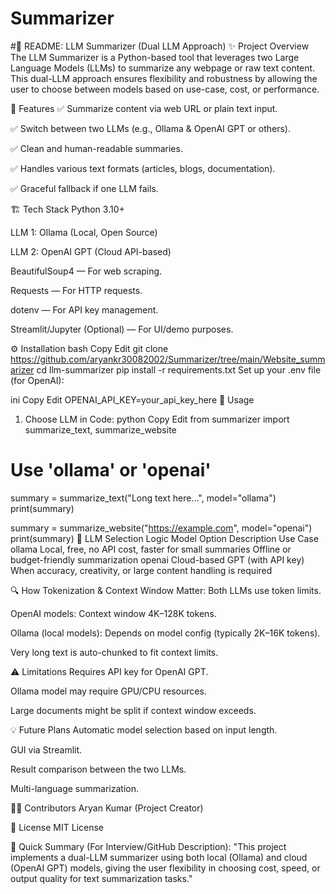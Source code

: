 # Summarizer
#📄 README: LLM Summarizer (Dual LLM Approach)
✨ Project Overview
The LLM Summarizer is a Python-based tool that leverages two Large Language Models (LLMs) to summarize any webpage or raw text content. This dual-LLM approach ensures flexibility and robustness by allowing the user to choose between models based on use-case, cost, or performance.

🚀 Features
✅ Summarize content via web URL or plain text input.

✅ Switch between two LLMs (e.g., Ollama & OpenAI GPT or others).

✅ Clean and human-readable summaries.

✅ Handles various text formats (articles, blogs, documentation).

✅ Graceful fallback if one LLM fails.

🏗️ Tech Stack
Python 3.10+

LLM 1: Ollama (Local, Open Source)

LLM 2: OpenAI GPT (Cloud API-based)

BeautifulSoup4 — For web scraping.

Requests — For HTTP requests.

dotenv — For API key management.

Streamlit/Jupyter (Optional) — For UI/demo purposes.

⚙️ Installation
bash
Copy
Edit
git clone https://github.com/aryankr30082002/Summarizer/tree/main/Website_summarizer
cd llm-summarizer
pip install -r requirements.txt
Set up your .env file (for OpenAI):

ini
Copy
Edit
OPENAI_API_KEY=your_api_key_here
📝 Usage
1. Choose LLM in Code:
python
Copy
Edit
from summarizer import summarize_text, summarize_website

# Use 'ollama' or 'openai'
summary = summarize_text("Long text here...", model="ollama")
print(summary)

summary = summarize_website("https://example.com", model="openai")
print(summary)
🔄 LLM Selection Logic
Model Option	Description	Use Case
ollama	Local, free, no API cost, faster for small summaries	Offline or budget-friendly summarization
openai	Cloud-based GPT (with API key)	When accuracy, creativity, or large content handling is required

🔍 How Tokenization & Context Window Matter:
Both LLMs use token limits.

OpenAI models: Context window 4K–128K tokens.

Ollama (local models): Depends on model config (typically 2K–16K tokens).

Very long text is auto-chunked to fit context limits.

⚠️ Limitations
Requires API key for OpenAI GPT.

Ollama model may require GPU/CPU resources.

Large documents might be split if context window exceeds.

💡 Future Plans
Automatic model selection based on input length.

GUI via Streamlit.

Result comparison between the two LLMs.

Multi-language summarization.

👨‍💻 Contributors
Aryan Kumar (Project Creator)

📜 License
MIT License

📝 Quick Summary (For Interview/GitHub Description):
"This project implements a dual-LLM summarizer using both local (Ollama) and cloud (OpenAI GPT) models, giving the user flexibility in choosing cost, speed, or output quality for text summarization tasks."
